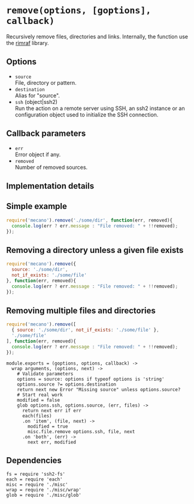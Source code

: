 
# `remove(options, [goptions], callback)`

Recursively remove files, directories and links. Internally, the function
use the [rimraf](https://github.com/isaacs/rimraf) library.   

## Options

*   `source`   
    File, directory or pattern.   
*   `destination`      
    Alias for "source".   
*   `ssh` (object|ssh2)   
    Run the action on a remote server using SSH, an ssh2 instance or an
    configuration object used to initialize the SSH connection.  

## Callback parameters

*   `err`   
    Error object if any.   
*   `removed`   
    Number of removed sources.   

## Implementation details



## Simple example

```js
require('mecano').remove('./some/dir', function(err, removed){
  console.log(err ? err.message : "File removed: " + !!removed);
});
```

## Removing a directory unless a given file exists

```js
require('mecano').remove({
  source: './some/dir',
  not_if_exists: './some/file'
}, function(err, removed){
  console.log(err ? err.message : "File removed: " + !!removed);
});
```

## Removing multiple files and directories

```js
require('mecano').remove([
  { source: './some/dir', not_if_exists: './some/file' },
  './some/file'
], function(err, removed){
  console.log(err ? err.message : "File removed: " + !!removed);
});
```

    module.exports = (goptions, options, callback) ->
      wrap arguments, (options, next) ->
        # Validate parameters
        options = source: options if typeof options is 'string'
        options.source ?= options.destination
        return next new Error "Missing source" unless options.source?
        # Start real work
        modified = false
        glob options.ssh, options.source, (err, files) ->
          return next err if err
          each(files)
          .on 'item', (file, next) ->
            modified = true
            misc.file.remove options.ssh, file, next
          .on 'both', (err) ->
            next err, modified

## Dependencies

    fs = require 'ssh2-fs'
    each = require 'each'
    misc = require './misc'
    wrap = require './misc/wrap'
    glob = require './misc/glob'



